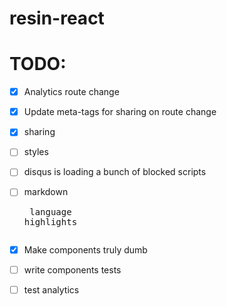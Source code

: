 # resin-react

# TODO:

- [x] Analytics route change
- [x] Update meta-tags for sharing on route change
- [x] sharing
- [ ] styles
- [ ] disqus is loading a bunch of blocked scripts
- [ ] markdown <pre> language highlights
- [x] Make components truly dumb

- [ ] write components tests
- [ ] test analytics
